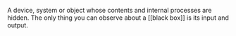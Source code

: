 A device, system or object whose contents and internal processes are hidden. The only thing you can observe about a [[black box]] is its input and output.
